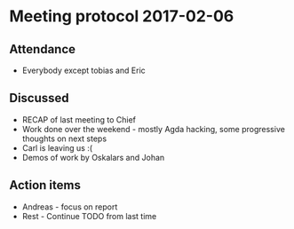 Meeting protocol 2017-02-06
===========================

Attendance
----------
* Everybody except tobias and Eric

Discussed
---------

* RECAP of last meeting to Chief
* Work done over the weekend - mostly Agda hacking, some progressive thoughts on next steps
* Carl is leaving us :(
* Demos of work by Oskalars and Johan

Action items
------------
* Andreas - focus on report
* Rest - Continue TODO from last time

